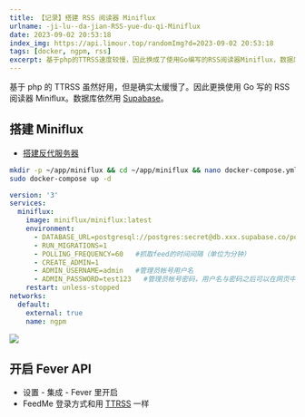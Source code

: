 ```yaml
---
title: 【记录】搭建 RSS 阅读器 Miniflux
urlname: -ji-lu--da-jian-RSS-yue-du-qi-Miniflux
date: 2023-09-02 20:53:18
index_img: https://api.limour.top/randomImg?d=2023-09-02 20:53:18
tags: [docker, ngpm, rss]
excerpt: 基于php的TTRSS速度较慢，因此换成了使用Go编写的RSS阅读器Miniflux，数据库仍然使用Supabase。搭建Miniflux和反代服务器，并开启Fever API。FeedMe的登录方式与TTRSS相同。
---
```

基于 php 的 TTRSS 虽然好用，但是确实太缓慢了。因此更换使用 Go 写的 RSS 阅读器 Miniflux。数据库依然用 [Supabase](/-ji-lu-TTRSS-shi-yong-Supabase-zuo-shu-ju-ku)。
## 搭建 Miniflux
+ [搭建反代服务器](/Docker-bu-shu-Nginx-Proxy-Manager)
```bash
mkdir -p ~/app/miniflux && cd ~/app/miniflux && nano docker-compose.yml
sudo docker-compose up -d
```
```yml
version: '3'
services:
  miniflux:
    image: miniflux/miniflux:latest
    environment:
      - DATABASE_URL=postgresql://postgres:secret@db.xxx.supabase.co/postgres #数据库url
      - RUN_MIGRATIONS=1
      - POLLING_FREQUENCY=60   #抓取feed的时间间隔（单位为分钟）
      - CREATE_ADMIN=1
      - ADMIN_USERNAME=admin   #管理员帐号用户名
      - ADMIN_PASSWORD=test123   #管理员帐号密码，用户名与密码之后可以在网页中进行修改
    restart: unless-stopped
networks:
  default:
    external: true
    name: ngpm
```

![](https://img.limour.top/2023/09/03/64f401cfa6a53.webp)

## 开启 Fever API
+ 设置 - 集成 - Fever 里开启
+ FeedMe 登录方式和用  [TTRSS](/-ji-lu-TTRSS-shi-yong-Supabase-zuo-shu-ju-ku) 一样